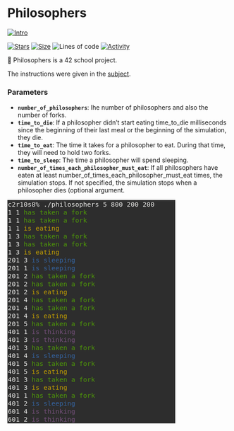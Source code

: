 # Philosophers

[![Intro](https://img.shields.io/badge/Cursus-Philosophers-success?style=for-the-badge&logo=42)](https://github.com/bshintak/Philosophers)
 
 [![Stars](https://img.shields.io/github/stars/bshintak/Philosophers?color=ffff00&label=Stars&logo=Stars&style=?style=flat)](https://github.com/bshintak/Philosophers)
 [![Size](https://img.shields.io/github/repo-size/bshintak/Philosophers?color=blue&label=Size&logo=Size&style=?style=flat)](https://github.com/bshintak/Philosophers)
 ![Lines of code](https://img.shields.io/tokei/lines/github/bshintak/Philosophers?color=blueviolet)
 [![Activity](https://img.shields.io/github/last-commit/bshintak/Philosophers?color=red&label=Last%20Commit&style=flat)](https://github.com/bshintak/Philosophers)

🍝 Philosophers is a 42 school project.

The instructions were given in the [subject](https://github.com/bshintak/Philosophers/blob/master/subject_philosophers.pdf).

### Parameters

* **```number_of_philosophers```**: Ihe number of philosophers and also the number of forks.
* **```time_to_die```**: If a philosopher didn’t start eating time_to_die milliseconds since the beginning of their last meal or the beginning of the simulation, they die.
* **```time_to_eat```**: The time it takes for a philosopher to eat. During that time, they will need to hold two forks.
* **```time_to_sleep```**: The time a philosopher will spend sleeping.
* **```number_of_times_each_philosopher_must_eat```**: If all philosophers have eaten at least number_of_times_each_philosopher_must_eat times, the simulation stops. If not specified, the simulation stops when a philosopher dies (optional argument.

<p align="left">
  <img src=https://raw.githubusercontent.com/bshintak/Philosophers/main/philosophers.png />
</p>
